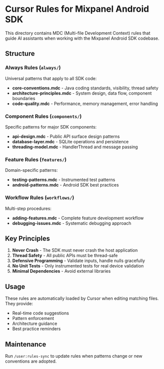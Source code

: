 # Cursor Rules for Mixpanel Android SDK

This directory contains MDC (Multi-file Development Context) rules that guide AI assistants when working with the Mixpanel Android SDK codebase.

## Structure

### Always Rules (`always/`)
Universal patterns that apply to all SDK code:
- **core-conventions.mdc** - Java coding standards, visibility, thread safety
- **architecture-principles.mdc** - System design, data flow, component boundaries
- **code-quality.mdc** - Performance, memory management, error handling

### Component Rules (`components/`)
Specific patterns for major SDK components:
- **api-design.mdc** - Public API surface design patterns
- **database-layer.mdc** - SQLite operations and persistence
- **threading-model.mdc** - HandlerThread and message passing

### Feature Rules (`features/`)
Domain-specific patterns:
- **testing-patterns.mdc** - Instrumented test patterns
- **android-patterns.mdc** - Android SDK best practices

### Workflow Rules (`workflows/`)
Multi-step procedures:
- **adding-features.mdc** - Complete feature development workflow
- **debugging-issues.mdc** - Systematic debugging approach

## Key Principles

1. **Never Crash** - The SDK must never crash the host application
2. **Thread Safety** - All public APIs must be thread-safe
3. **Defensive Programming** - Validate inputs, handle nulls gracefully
4. **No Unit Tests** - Only instrumented tests for real device validation
5. **Minimal Dependencies** - Avoid external libraries

## Usage

These rules are automatically loaded by Cursor when editing matching files. They provide:
- Real-time code suggestions
- Pattern enforcement
- Architecture guidance
- Best practice reminders

## Maintenance

Run `/user:rules-sync` to update rules when patterns change or new conventions are adopted.